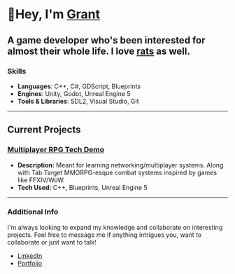 # 👋Hey, I'm <a href="https://theatricalgrant.github.io/#/projects">Grant</a></h1> 
## A game developer who's been interested for almost their whole life. I love [rats](https://www.rativerse.com) as well.

### Skills
- **Languages**: C++, C#, GDScript, Blueprints
- **Engines**: Unity, Godot, Unreal Engine 5
- **Tools & Libraries**: SDL2, Visual Studio, Git

---

## Current Projects
### [Multiplayer RPG Tech Demo](https://github.com/TheatricalGrant)
- **Description:** Meant for learning networking/multiplayer systems. Along with Tab Target MMORPG-esque combat systems inspired by games like FFXIV/WoW.
- **Tech Used:** C++, Blueprints, Unreal Engine 5
  
---

### Additional Info
I'm always looking to expand my knowledge and collaborate on interesting projects. Feel free to message me if anything intrigues you, want to collaborate or just want to talk!
- [LinkedIn](https://www.linkedin.com/in/grantdavis110/)
- [Portfolio](theatricalgrant.github.io)
